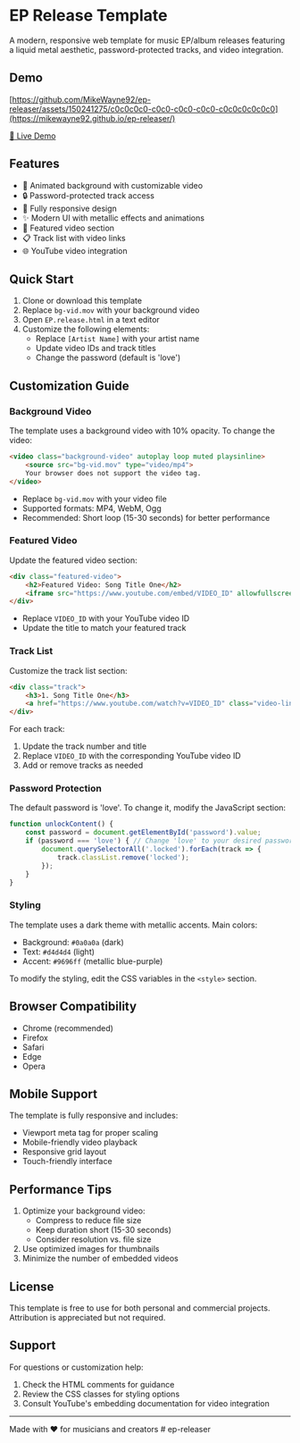 # EP Release Template

A modern, responsive web template for music EP/album releases featuring a liquid metal aesthetic, password-protected tracks, and video integration.

## Demo

[https://github.com/MikeWayne92/ep-releaser/assets/150241275/c0c0c0c0-c0c0-c0c0-c0c0-c0c0c0c0c0c0](https://mikewayne92.github.io/ep-releaser/)

[🔗 Live Demo](https://mikewayne92.github.io/ep-releaser/)

## Features

- 🎥 Animated background with customizable video
- 🔒 Password-protected track access
- 📱 Fully responsive design
- ✨ Modern UI with metallic effects and animations
- 🎵 Featured video section
- 📋 Track list with video links
- 🌐 YouTube video integration

## Quick Start

1. Clone or download this template
2. Replace `bg-vid.mov` with your background video
3. Open `EP.release.html` in a text editor
4. Customize the following elements:
   - Replace `[Artist Name]` with your artist name
   - Update video IDs and track titles
   - Change the password (default is 'love')

## Customization Guide

### Background Video

The template uses a background video with 10% opacity. To change the video:
```html
<video class="background-video" autoplay loop muted playsinline>
    <source src="bg-vid.mov" type="video/mp4">
    Your browser does not support the video tag.
</video>
```
- Replace `bg-vid.mov` with your video file
- Supported formats: MP4, WebM, Ogg
- Recommended: Short loop (15-30 seconds) for better performance

### Featured Video

Update the featured video section:
```html
<div class="featured-video">
    <h2>Featured Video: Song Title One</h2>
    <iframe src="https://www.youtube.com/embed/VIDEO_ID" allowfullscreen></iframe>
</div>
```
- Replace `VIDEO_ID` with your YouTube video ID
- Update the title to match your featured track

### Track List

Customize the track list section:
```html
<div class="track">
    <h3>1. Song Title One</h3>
    <a href="https://www.youtube.com/watch?v=VIDEO_ID" class="video-link" target="_blank">Watch Music Video</a>
</div>
```
For each track:
1. Update the track number and title
2. Replace `VIDEO_ID` with the corresponding YouTube video ID
3. Add or remove tracks as needed

### Password Protection

The default password is 'love'. To change it, modify the JavaScript section:
```javascript
function unlockContent() {
    const password = document.getElementById('password').value;
    if (password === 'love') { // Change 'love' to your desired password
        document.querySelectorAll('.locked').forEach(track => {
            track.classList.remove('locked');
        });
    }
}
```

### Styling

The template uses a dark theme with metallic accents. Main colors:
- Background: `#0a0a0a` (dark)
- Text: `#d4d4d4` (light)
- Accent: `#9696ff` (metallic blue-purple)

To modify the styling, edit the CSS variables in the `<style>` section.

## Browser Compatibility

- Chrome (recommended)
- Firefox
- Safari
- Edge
- Opera

## Mobile Support

The template is fully responsive and includes:
- Viewport meta tag for proper scaling
- Mobile-friendly video playback
- Responsive grid layout
- Touch-friendly interface

## Performance Tips

1. Optimize your background video:
   - Compress to reduce file size
   - Keep duration short (15-30 seconds)
   - Consider resolution vs. file size
2. Use optimized images for thumbnails
3. Minimize the number of embedded videos

## License

This template is free to use for both personal and commercial projects. Attribution is appreciated but not required.

## Support

For questions or customization help:
1. Check the HTML comments for guidance
2. Review the CSS classes for styling options
3. Consult YouTube's embedding documentation for video integration

---

Made with ❤️ for musicians and creators # ep-releaser

